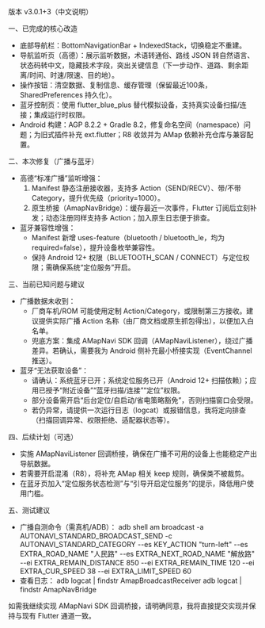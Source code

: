 版本 v3.0.1+3（中文说明）

一、已完成的核心改造
- 底部导航栏：BottomNavigationBar + IndexedStack，切换稳定不重建。
- 导航监听页（高德）：展示监听数据，术语转通俗、路线 JSON 转自然语言、状态码转中文，隐藏技术字段，突出关键信息（下一步动作、道路、剩余距离/时间、时速/限速、目的地）。
- 操作按钮：清空数据、复制信息、缓存管理（保留最近100条，SharedPreferences 持久化）。
- 蓝牙控制页：使用 flutter_blue_plus 替代模拟设备，支持真实设备扫描/连接；集成运行时权限。
- Android 构建：AGP 8.2.2 + Gradle 8.2，修复命名空间（namespace）问题；为旧式插件补充 ext.flutter；R8 收敛并为 AMap 依赖补充仓库与兼容配置。

二、本次修复（广播与蓝牙）
- 高德“标准广播”监听增强：
  1) Manifest 静态注册接收器，支持多 Action（SEND/RECV）、带/不带 Category，提升优先级（priority=1000）。
  2) 原生桥接（AmapNavBridge）：缓存最近一次事件，Flutter 订阅后立刻补发；动态注册同样支持多 Action；加入原生日志便于排查。
- 蓝牙兼容性增强：
  - Manifest 新增 uses-feature（bluetooth / bluetooth_le，均为 required=false），提升设备枚举兼容性。
  - 保持 Android 12+ 权限（BLUETOOTH_SCAN / CONNECT）与定位权限；需确保系统“定位服务”开启。

三、当前已知问题与建议
- 广播数据未收到：
  - 厂商车机/ROM 可能使用定制 Action/Category，或限制第三方接收。建议提供实际广播 Action 名称（由厂商文档或原生抓包得出），以便加入白名单。
  - 兜底方案：集成 AMapNavi SDK 回调（AMapNaviListener），绕过广播差异。若确认，需要我为 Android 侧补充最小桥接实现（EventChannel 推送）。
- 蓝牙“无法获取设备”：
  - 请确认：系统蓝牙已开；系统定位服务已开（Android 12+ 扫描依赖）；应用已授予“附近设备”“蓝牙扫描/连接”“定位”权限。
  - 部分设备需开启“后台定位/自启动/省电策略豁免”，否则扫描窗口会受限。
  - 若仍异常，请提供一次运行日志（logcat）或报错信息，我将定向排查（扫描回调异常、权限拒绝、适配器状态等）。

四、后续计划（可选）
- 实施 AMapNaviListener 回调桥接，确保在广播不可用的设备上也能稳定产出导航数据。
- 若需要开启混淆（R8），将补充 AMap 相关 keep 规则，确保类不被裁剪。
- 在蓝牙页加入“定位服务状态检测”与“引导开启定位服务”的提示，降低用户使用门槛。

五、测试建议
- 广播自测命令（需真机/ADB）：
  adb shell am broadcast -a AUTONAVI_STANDARD_BROADCAST_SEND -c AUTONAVI_STANDARD_CATEGORY --es KEY_ACTION "turn-left" --es EXTRA_ROAD_NAME "人民路" --es EXTRA_NEXT_ROAD_NAME "解放路" --ei EXTRA_REMAIN_DISTANCE 850 --ei EXTRA_REMAIN_TIME 120 --ei EXTRA_CUR_SPEED 38 --ei EXTRA_LIMIT_SPEED 60
- 查看日志：
  adb logcat | findstr AmapBroadcastReceiver
  adb logcat | findstr AmapNavBridge

如需我继续实现 AMapNavi SDK 回调桥接，请明确同意，我将直接提交实现并保持与现有 Flutter 通道一致。